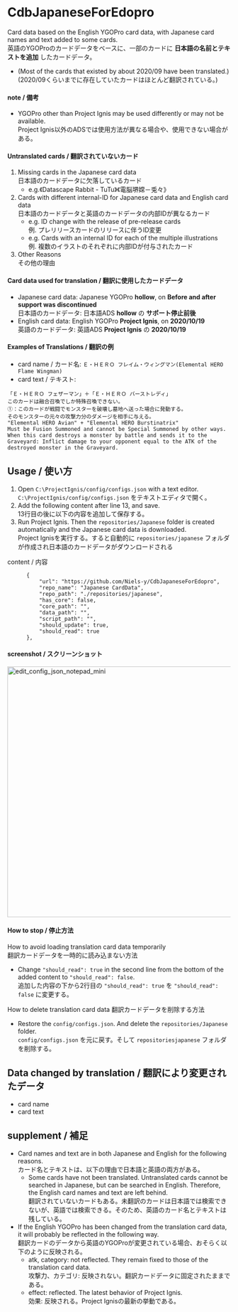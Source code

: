 # CdbJapaneseForEdopro

Card data based on the English YGOPro card data, with Japanese card names and text added to some cards.  
英語のYGOProのカードデータをベースに、一部のカードに **日本語の名前とテキストを追加** したカードデータ。
* (Most of the cards that existed by about 2020/09 have been translated.)  
  (2020/09くらいまでに存在していたカードはほとんど翻訳されている。)

#### note / 備考

* YGOPro other than Project Ignis may be used differently or may not be available.  
  Project Ignis以外のADSでは使用方法が異なる場合や、使用できない場合がある。
 
#### Untranslated cards / 翻訳されていないカード

1. Missing cards in the Japanese card data  
   日本語のカードデータに欠落しているカード
   * e.g.《Datascape Rabbit - TuTu》《電脳堺嫦－兎々》
1. Cards with different internal-ID for Japanese card data and English card data  
   日本語のカードデータと英語のカードデータの内部IDが異なるカード
   * e.g. ID change with the release of pre-release cards  
     例. プレリリースカードのリリースに伴うID変更
   * e.g. Cards with an internal ID for each of the multiple illustrations  
     例. 複数のイラストのそれぞれに内部IDが付与されたカード
1. Other Reasons  
   その他の理由

#### Card data used for translation / 翻訳に使用したカードデータ

* Japanese card data: Japanese YGOPro **hollow**, on **Before and after support was discontinued**  
  日本語のカードデータ: 日本語ADS **hollow** の **サポート停止前後**
* English card data: English YGOPro **Project Ignis**, on **2020/10/19**  
  英語のカードデータ: 英語ADS **Project Ignis** の **2020/10/19**

#### Examples of Translations / 翻訳の例

* card name / カード名: `Ｅ・ＨＥＲＯ フレイム・ウィングマン(Elemental HERO Flame Wingman)`
* card text / テキスト:
```
「Ｅ・ＨＥＲＯ フェザーマン」＋「Ｅ・ＨＥＲＯ バーストレディ」
このカードは融合召喚でしか特殊召喚できない。
①：このカードが戦闘でモンスターを破壊し墓地へ送った場合に発動する。
そのモンスターの元々の攻撃力分のダメージを相手に与える。
"Elemental HERO Avian" + "Elemental HERO Burstinatrix"
Must be Fusion Summoned and cannot be Special Summoned by other ways. When this card destroys a monster by battle and sends it to the Graveyard: Inflict damage to your opponent equal to the ATK of the destroyed monster in the Graveyard.
```

## Usage / 使い方

1. Open `C:\ProjectIgnis/config/configs.json` with a text editor.  
   `C:\ProjectIgnis/config/configs.json` をテキストエディタで開く。
1. Add the following content after line 13, and save.  
   13行目の後に以下の内容を追加して保存する。
1. Run Project Ignis. Then the `repositories/Japanese` folder is created automatically and the Japanese card data is downloaded.  
   Project Ignisを実行する。すると自動的に `repositories/japanese` フォルダが作成され日本語のカードデータがダウンロードされる

content / 内容
  ```
		{
			"url": "https://github.com/Niels-y/CdbJapaneseForEdopro",
			"repo_name": "Japanese CardData",
			"repo_path": "./repositories/japanese",
			"has_core": false,
			"core_path": "",
			"data_path": "",
			"script_path": "",
			"should_update": true,
			"should_read": true
		},
```

#### screenshot / スクリーンショット

<img width="564" alt="edit_config_json_notepad_mini" src="https://user-images.githubusercontent.com/72937182/96492130-21f7cf80-127e-11eb-8334-12a9de35da60.png">

#### How to stop / 停止方法

How to avoid loading translation card data temporarily  
翻訳カードデータを一時的に読み込まない方法
* Change `"should_read": true` in the second line from the bottom of the added content to `"should_read": false`.  
  追加した内容の下から2行目の `"should_read": true` を `"should_read": false` に変更する。

How to delete translation card data
翻訳カードデータを削除する方法
* Restore the `config/configs.json`. And delete the `repositories/Japanese` folder.  
  `config/configs.json` を元に戻す。そして `repositoriesjapanese` フォルダを削除する。

## Data changed by translation / 翻訳により変更されたデータ

* card name
* card text

## supplement / 補足
* Card names and text are in both Japanese and English for the following reasons.  
  カード名とテキストは、以下の理由で日本語と英語の両方がある。
  * Some cards have not been translated. Untranslated cards cannot be searched in Japanese, but can be searched in English. Therefore, the English card names and text are left behind.  
    翻訳されていないカードもある。未翻訳のカードは日本語では検索できないが、英語では検索できる。そのため、英語のカード名とテキストは残している。
* If the English YGOPro has been changed from the translation card data, it will probably be reflected in the following way.  
  翻訳カードのデータから英語のYGOProが変更されている場合、おそらく以下のように反映される。
  * atk, category: not reflected. They remain fixed to those of the translation card data.  
    攻撃力、カテゴリ: 反映されない。翻訳カードデータに固定されたままである。
  * effect: reflected. The latest behavior of Project Ignis.  
    効果: 反映される。Project Ignisの最新の挙動である。
